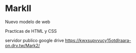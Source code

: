 # MarkII
Nuevo modelo de web 

Practicas de HTML y CSS

servidor publico google drive
https://kwxsupvvucy15otdlraara-on.drv.tw/Mark2/
